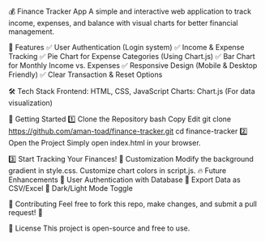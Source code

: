 💰 Finance Tracker App
A simple and interactive web application to track income, expenses, and balance with visual charts for better financial management.

📌 Features
✅ User Authentication (Login system)
✅ Income & Expense Tracking
✅ Pie Chart for Expense Categories (Using Chart.js)
✅ Bar Chart for Monthly Income vs. Expenses
✅ Responsive Design (Mobile & Desktop Friendly)
✅ Clear Transaction & Reset Options

🛠️ Tech Stack
Frontend: HTML, CSS, JavaScript
Charts: Chart.js (For data visualization)

🚀 Getting Started
1️⃣ Clone the Repository
bash
Copy
Edit
git clone https://github.com/aman-toad/finance-tracker.git
cd finance-tracker
2️⃣ Open the Project
Simply open index.html in your browser.

3️⃣ Start Tracking Your Finances!
🎨 Customization
Modify the background gradient in style.css.
Customize chart colors in script.js.
🔥 Future Enhancements
🔹 User Authentication with Database
🔹 Export Data as CSV/Excel
🔹 Dark/Light Mode Toggle

🤝 Contributing
Feel free to fork this repo, make changes, and submit a pull request! 🚀

📜 License
This project is open-source and free to use.
